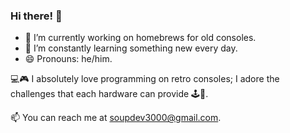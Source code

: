 ### Hi there! 👋

- 🔭 I’m currently working on homebrews for old consoles.
- 🌱 I’m constantly learning something new every day.
- 😄 Pronouns: he/him.

💻🎮 I absolutely love programming on retro consoles; I adore the challenges that each hardware can provide 🕹️🎉.

📫 You can reach me at soupdev3000@gmail.com.
